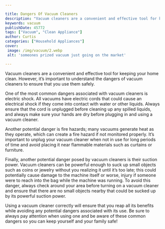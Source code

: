 ```yaml
---

title: Dangers Of Vacuum Cleaners
description: "Vacuum cleaners are a convenient and effective tool for keeping your home clean. However, it’s important to understand the dangers...you wont regret reading on"
keywords: vacuum
publishDate: 45772
tags: ["Vacuum", "Clean Appliance"]
author: Curtis
categories: ["Household Appliances"]
cover: 
 image: /img/vacuum/2.webp
 alt: 'someones prized vacuum just going on the market'

---
```


Vacuum cleaners are a convenient and effective tool for keeping your home clean. However, it’s important to understand the dangers of vacuum cleaners to ensure that you use them safely.

One of the most common dangers associated with vacuum cleaners is electric shock. All vacuums have electric cords that could cause an electrical shock if they come into contact with water or other liquids. Always ensure that the cord is unplugged before cleaning up any spilled liquids, and always make sure your hands are dry before plugging in and using a vacuum cleaner. 

Another potential danger is fire hazards; many vacuums generate heat as they operate, which can create a fire hazard if not monitored properly. It’s important to unplug your vacuum cleaner when not in use for long periods of time and avoid placing it near flammable materials such as curtains or furniture. 

Finally, another potential danger posed by vacuum cleaners is their suction power. Vacuum cleaners can be powerful enough to suck up small objects such as coins or jewelry without you realizing it until it’s too late; this could potentially cause damage to the machine itself or worse, injury if someone were to reach into the bag while the machine was running. To avoid this danger, always check around your area before turning on a vacuum cleaner and ensure that there are no small objects nearby that could be sucked up by its powerful suction power. 

Using a vacuum cleaner correctly will ensure that you reap all its benefits while avoiding any potential dangers associated with its use. Be sure to always pay attention when using one and be aware of these common dangers so you can keep yourself and your family safe!
